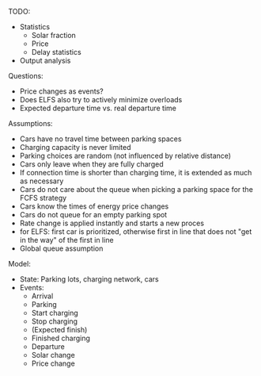 TODO:
  - Statistics
    - Solar fraction
    - Price
    - Delay statistics
  - Output analysis

Questions:
  - Price changes as events?
  - Does ELFS also try to actively minimize overloads
  - Expected departure time vs. real departure time

Assumptions:
  - Cars have no travel time between parking spaces
  - Charging capacity is never limited
  - Parking choices are random (not influenced by relative distance)
  - Cars only leave when they are fully charged
  - If connection time is shorter than charging time, it is extended as much as necessary
  - Cars do not care about the queue when picking a parking space for the FCFS strategy
  - Cars know the times of energy price changes
  - Cars do not queue for an empty parking spot
  - Rate change is applied instantly and starts a new proces
  - for ELFS: first car is prioritized, otherwise first in line that does not "get in the way" of the first in line
  - Global queue assumption

Model:
  - State: Parking lots, charging network, cars
  - Events:
    - Arrival
    - Parking
    - Start charging
    - Stop charging
    - (Expected finish)
    - Finished charging
    - Departure
    - Solar change
    - Price change
